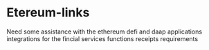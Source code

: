# Etereum-links
Need some assistance with the ethereum defi and daap applications integrations for the fincial services functions receipts requirements
